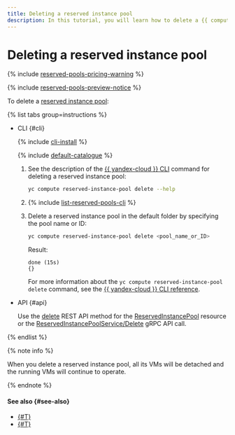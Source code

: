 ```yaml
---
title: Deleting a reserved instance pool
description: In this tutorial, you will learn how to delete a {{ compute-full-name }} reserved instance pool.
---
```


# Deleting a reserved instance pool

{% include [reserved-pools-pricing-warning](../../../_includes/compute/reserved-pools-pricing-warning.md) %}

{% include [reserved-pools-preview-notice](../../../_includes/compute/reserved-pools-preview-notice.md) %}

To delete a [reserved instance pool](../../concepts/reserved-pools.md):

{% list tabs group=instructions %}

- CLI {#cli}

  {% include [cli-install](../../../_includes/cli-install.md) %}

  {% include [default-catalogue](../../../_includes/default-catalogue.md) %}

  1. See the description of the [{{ yandex-cloud }} CLI](../../../cli/index.yaml) command for deleting a reserved instance pool:

      ```bash
      yc compute reserved-instance-pool delete --help
      ```
  1. {% include [list-reserved-pools-cli](../../../_includes/compute/list-reserved-pools-cli.md) %}
  1. Delete a reserved instance pool in the default folder by specifying the pool name or ID:

      ```bash
      yc compute reserved-instance-pool delete <pool_name_or_ID>
      ```

      Result:

      ```text
      done (15s)
      {}
      ```

      For more information about the `yc compute reserved-instance-pool delete` command, see the [{{ yandex-cloud }} CLI reference](../../../cli/cli-ref/compute/cli-ref/reserved-instance-pool/delete.md).

- API {#api}

  Use the [delete](../../api-ref/ReservedInstancePool/delete.md) REST API method for the [ReservedInstancePool](../../api-ref/ReservedInstancePool/index.md) resource or the [ReservedInstancePoolService/Delete](../../api-ref/grpc/ReservedInstancePool/delete.md) gRPC API call.

{% endlist %}

{% note info %}

When you delete a reserved instance pool, all its VMs will be detached and the running VMs will continue to operate.

{% endnote %}

#### See also {#see-also}

* [{#T}](./manage-pool-vms.md)
* [{#T}](../../concepts/reserved-pools.md)